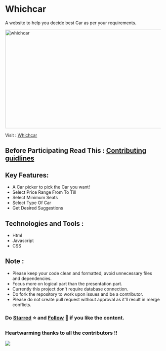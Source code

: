 # Whichcar
A website to help you decide best Car as per your requirements.

<img align="center" src="img/logoF.png" alt="whichcar" height="320" width="640" />


Visit : [Whichcar](https://whichcar.epizy.com/)

## Before Participating Read This : [Contributing guidlines](https://github.com/Alok5102R/whichcar/blob/main/CONTRIBUTING.md)

## Key Features:
* A Car picker to pick the Car you want!
* Select Price Range From To Till
* Select Minimum Seats
* Select Type Of Car
* Get Desired Suggestions 

## Technologies and Tools :
* Html
* Javascript
* CSS

## Note : 
- Please keep your code clean and formatted, avoid unnecessary files and dependencies.
- Focus more on logical part than the presentation part.
- Currently this project don't require database connection.
- Do fork the repository to work upon issues and be a contributor.
- Please do not create pull request without approval as it'll result in merge conflicts.

### Do [Starred](https://github.com/Alok5102R) ⭐ and [Follow](https://github.com/Alok5102R) 👤 if you like the content.

### Heartwarming thanks to all the contributors !!
<a href="https://github.com/Alok5102R/whichcar/graphs/contributors">
  <img src="https://contrib.rocks/image?repo=Alok5102R/whichcar" />
</a>

